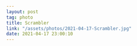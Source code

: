 ```yaml
---
layout: post
tag: photo
title: Scrambler
link: "/assets/photos/2021-04-17-Scrambler.jpg"
date: 2021-04-17 23:00:10
---
```

